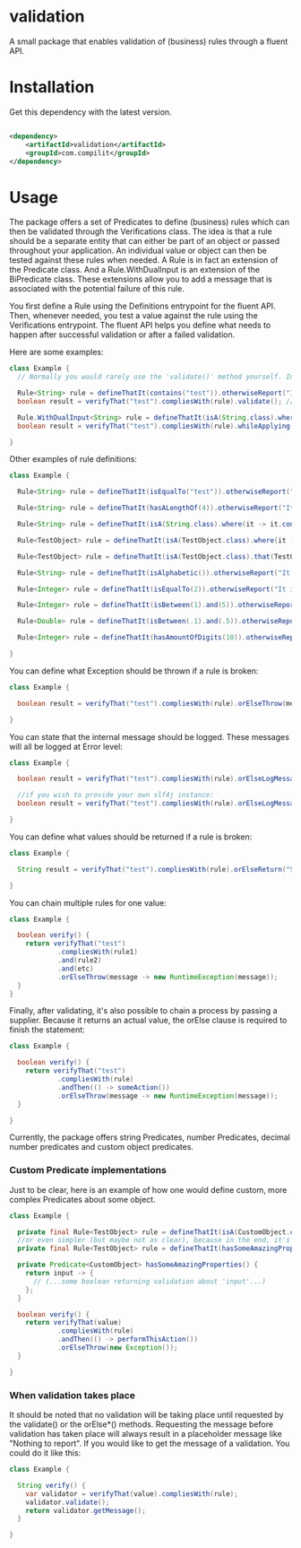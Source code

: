 # validation

A small package that enables validation of (business) rules through a fluent API.

# Installation

Get this dependency with the latest version.

```xml

<dependency>
    <artifactId>validation</artifactId>
    <groupId>com.compilit</groupId>
</dependency>
```

# Usage

The package offers a set of Predicates to define (business) rules which can then be validated through the Verifications
class. The idea is that a rule should be a separate entity that can either be part of an object or passed throughout
your application. An individual value or object can then be tested against these rules when needed. A Rule is in fact an
extension of the Predicate class. And a Rule.WithDualInput is an extension of the BiPredicate class. These extensions
allow you to add a message that is associated with the potential failure of this rule.

You first define a Rule using the Definitions entrypoint for the fluent API. Then, whenever needed, you test a value
against the rule using the Verifications entrypoint. The fluent API helps you define what needs to happen after
successful validation or after a failed validation.

Here are some examples:

```java
class Example {
  // Normally you would rarely use the 'validate()' method yourself. Instead, you should use the strength of the fluent API to determine what needs to be returned and when.

  Rule<String> rule = defineThatIt(contains("test")).otherwiseReport("It does not contain 'test'");
  boolean result = verifyThat("test").compliesWith(rule).validate(); //A basic Predicate validation.

  Rule.WithDualInput<String> rule = defineThatIt(isA(String.class).where((it, argument) -> it.equals(argument))).otherwiseReport("It does not equal given argument");
  boolean result = verifyThat("test").compliesWith(rule).whileApplying("some argument").validate(); //A basic BiPredicate validation, which is why the 'whileApplying' method is inserted.

}
```

Other examples of rule definitions:

```java
class Example {

  Rule<String> rule = defineThatIt(isEqualTo("test")).otherwiseReport("It does not equal to 'test'");

  Rule<String> rule = defineThatIt(hasALengthOf(4)).otherwiseReport("It does not have a length of '4'");

  Rule<String> rule = defineThatIt(isA(String.class).where(it -> it.contains("test"))).otherwiseReport("It does not contain 'test'");

  Rule<TestObject> rule = defineThatIt(isA(TestObject.class).where(it -> it.hasSomeProperty())).otherwiseReport("It doesn't have some property");

  Rule<TestObject> rule = defineThatIt(isA(TestObject.class).that(TestObject::isAwesome)).otherwiseReport("It is not awesome");

  Rule<String> rule = defineThatIt(isAlphabetic()).otherwiseReport("It is not alphabetic");

  Rule<Integer> rule = defineThatIt(isEqualTo(2)).otherwiseReport("It is not equal to '2'");

  Rule<Integer> rule = defineThatIt(isBetween(1).and(5)).otherwiseReport("It is not between '1' and '5'");

  Rule<Double> rule = defineThatIt(isBetween(.1).and(.5)).otherwiseReport("It is not between '.1' and '.5'");

  Rule<Integer> rule = defineThatIt(hasAmountOfDigits(10)).otherwiseReport("It does not have exactly '10' digits");

}
```

You can define what Exception should be thrown if a rule is broken:

```java
class Example {

  boolean result = verifyThat("test").compliesWith(rule).orElseThrow(message -> new RuntimeException(message));

}
```

You can state that the internal message should be logged. These messages will all be logged at Error level:

```java
class Example {

  boolean result = verifyThat("test").compliesWith(rule).orElseLogMessage();

  //if you wish to provide your own slf4j instance:
  boolean result = verifyThat("test").compliesWith(rule).orElseLogMessage(logger);

}
```

You can define what values should be returned if a rule is broken:

```java
class Example {

  String result = verifyThat("test").compliesWith(rule).orElseReturn("Some other String");

}
```

You can chain multiple rules for one value:

```java
class Example {

  boolean verify() {
    return verifyThat("test")
            .compliesWith(rule1)
            .and(rule2)
            .and(etc)
            .orElseThrow(message -> new RuntimeException(message));
  }
}
```

Finally, after validating, it's also possible to chain a process by passing a supplier. Because it returns an actual
value, the orElse clause is required to finish the statement:

```java
class Example {

  boolean verify() {
    return verifyThat("test")
            .compliesWith(rule)
            .andThen(() -> someAction())
            .orElseThrow(message -> new RuntimeException(message));
  }

}
```

Currently, the package offers string Predicates, number Predicates, decimal number predicates and custom object
predicates.

### Custom Predicate<T> implementations

Just to be clear, here is an example of how one would define custom, more complex Predicates about some object.

```java
class Example {

  private final Rule<TestObject> rule = defineThatIt(isA(CustomObject.class).that(hasSomeAmazingProperties())).otherwiseReport("It doesn't have some amazing properties");
  //or even simpler (but maybe not as clear), because in the end, it's just a Predicate or BiPredicate...
  private final Rule<TestObject> rule = defineThatIt(hasSomeAmazingProperties()).otherwiseReport("It doesn't have some amazing properties");

  private Predicate<CustomObject> hasSomeAmazingProperties() {
    return input -> {
      // (...some boolean returning validation about 'input'...)
    };
  }

  boolean verify() {
    return verifyThat(value)
            .compliesWith(rule)
            .andThen(() -> performThisAction())
            .orElseThrow(new Exception());
  }

}
```

### When validation takes place

It should be noted that no validation will be taking place until requested by the validate() or the orElse*() methods.
Requesting the message before validation has taken place will always result in a placeholder message like "Nothing to
report". If you would like to get the message of a validation. You could do it like this:

```java
class Example {

  String verify() {
    var validator = verifyThat(value).compliesWith(rule);
    validator.validate();
    return validator.getMessage();
  }

}
```

